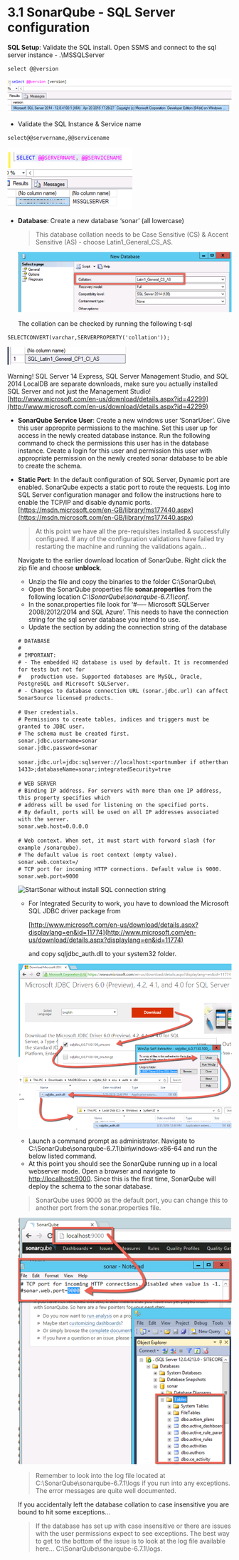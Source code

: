 # 3.1 SonarQube - SQL Server configuration

**SQL Setup**: Validate the SQL install. Open SSMS and connect to the sql server instance - .\MSSQLServer

```text
select @@version
```

![](../.gitbook/assets/sqlserverversion.png)

* Validate the SQL Instance & Service name

```text
select@@servername,@@servicename
```

![](../.gitbook/assets/sqlserverinstanceservice.png)

* **Database**: Create a new database ‘sonar’ \(all lowercase\)

  > This database collation needs to be Case Sensitive \(CS\) & Accent Sensitive \(AS\) - choose Latin1\_General\_CS\_AS.

  ![](../.gitbook/assets/sonarqube-sqlservercollation.png)

  The collation can be checked by running the following t-sql

```text
SELECTCONVERT(varchar,SERVERPROPERTY('collation'));
```

![](../.gitbook/assets/sqlserverdatabasecollation.png)

Warning! SQL Server 14 Express, SQL Server Management Studio, and SQL 2014 LocalDB are separate downloads, make sure you actually installed SQL Server and not just the Management Studio! [http://www.microsoft.com/en-us/download/details.aspx?id=42299](http://www.microsoft.com/en-us/download/details.aspx?id=42299)

* **SonarQube Service User**: Create a new windows user ‘SonarUser’. Give this user approprite permissions to the machine. Set this user up for access in the newly created database instance. Run the following command to check the permissions this user has in the database instance. Create a login for this user and permission this user with appropriate permission on the newly created sonar database to be able to create the schema.
* **Static Port**: In the default configuration of SQL Server, Dynamic port are enabled. SonarQube expects a static port to route the requests. Log into SQL Server configuration manager and follow the instructions here to enable the TCP/IP and disable dynamic ports. [https://msdn.microsoft.com/en-GB/library/ms177440.aspx](https://msdn.microsoft.com/en-GB/library/ms177440.aspx)

  > At this point we have all the pre-requisites installed & successfully configured. If any of the configuration validations have failed try restarting the machine and running the validations again…

  Navigate to the earlier download location of SonarQube. Right click the zip file and choose **unblock**.

  * Unzip the file and copy the binaries to the folder C:\SonarQube\
  * Open the SonarQube properties file **sonar.properties** from the following location _C:\SonarQube\sonarqube-6.7.1\conf_.
  * In the sonar.properties file look for ‘\#—– Microsoft SQLServer 2008/2012/2014 and SQL Azure’. This needs to have the connection string for the sql server database you intend to use.
  * Update the section by adding the connection string of the database

  ```text
  # DATABASE
  #
  # IMPORTANT:
  # - The embedded H2 database is used by default. It is recommended for tests but not for
  #   production use. Supported databases are MySQL, Oracle, PostgreSQL and Microsoft SQLServer.
  # - Changes to database connection URL (sonar.jdbc.url) can affect SonarSource licensed products.

  # User credentials.
  # Permissions to create tables, indices and triggers must be granted to JDBC user.
  # The schema must be created first.
  sonar.jdbc.username=sonar
  sonar.jdbc.password=sonar

  sonar.jdbc.url=jdbc:sqlserver://localhost:<portnumber if otherthan 1433>;databaseName=sonar;integratedSecurity=true

  # WEB SERVER
  # Binding IP address. For servers with more than one IP address, this property specifies which
  # address will be used for listening on the specified ports.
  # By default, ports will be used on all IP addresses associated with the server.
  sonar.web.host=0.0.0.0

  # Web context. When set, it must start with forward slash (for example /sonarqube).
  # The default value is root context (empty value).
  sonar.web.context=/
  # TCP port for incoming HTTP connections. Default value is 9000.
  sonar.web.port=9000
  ```

  ![StartSonar without install SQL connection string](http://www.visualstudiogeeks.com/images/screenshots/tarun/SonarQube/sonarqubesqldatabaseconnectionstring.png)

  * For Integrated Security to work, you have to download the Microsoft SQL JDBC driver package from 

    [http://www.microsoft.com/en-us/download/details.aspx?displaylang=en&id=11774](http://www.microsoft.com/en-us/download/details.aspx?displaylang=en&id=11774)

     and copy sqljdbc\_auth.dll to your system32 folder.

  ![](../.gitbook/assets/sonarqubesqlwindowsauthdrivers.png)

  * Launch a command prompt as administrator. Navigate to C:\SonarQube\sonarqube-6.7.1\bin\windows-x86-64 and run the below listed command.
  * At this point you should see the SonarQube running up in a local webserver mode. Open a browser and navigate to [http://localhost:9000](http://localhost:9000). Since this is the first time, SonarQube will deploy the schema to the sonar database.

  > SonarQube uses 9000 as the default port, you can change this to another port from the sonar.properties file.

  ![](../.gitbook/assets/sonarqubedefaultportsetting.png)

  > Remember to look into the log file located at C:\SonarQube\sonarqube-6.7.1\logs if you run into any exceptions. The error messages are quite well documented.

  If you accidentally left the database collation to case insensitive you are bound to hit some exceptions…

  > If the database has set up with case insensitive or there are issues with the user permissions expect to see exceptions. The best way to get to the bottom of the issue is to look at the log file available here… C:\SonarQube\sonarqube-6.7.1\logs.

